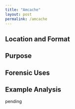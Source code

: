```yaml
---
title: "Amcache"
layout: post
permalink: /amcache
---
```

## Location and Format



## Purpose



## Forensic Uses



## Example Analysis

pending
